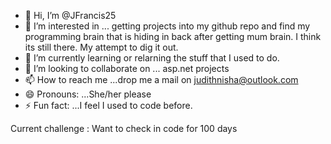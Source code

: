 - 👋 Hi, I’m @JFrancis25
- 👀 I’m interested in ... getting projects into my github repo and find my programming brain that is hiding in back after getting mum brain. I think its still there. My attempt to dig it out.
- 🌱 I’m currently learning or relarning the stuff that I used to do. 
- 💞️ I’m looking to collaborate on ... asp.net projects 
- 📫 How to reach me ...drop me a mail on judithnisha@outlook.com    
- 😄 Pronouns: ...She/her please
- ⚡ Fun fact: ...I feel I used to code before.

<!---
JFrancis25/JFrancis25 is a ✨ special ✨ repository because its `README.md` (this file) appears on your GitHub profile.
You can click the Preview link to take a look at your changes.
--->
Current challenge : Want to check in code for 100 days 

